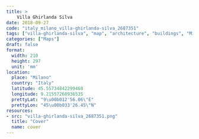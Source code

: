 ```yaml
---
title: > 
    Villa Ghirlanda Silva
date: 2018-09-27
code: "italy_milano_villa-ghirlanda-silva_2687351"
tags: ["villa-ghirlanda-silva", "map", "architecture", "buildings", "Milano", "Italy"]
categories: ["Maps"]
draft: false
format:
  width: 210
  height: 297
  unit: 'mm'
location:
  place: "Milano"
  country: "Italy"
  latitude: 45.55734842299468
  longitude: 9.21557268936535
  prettyLat: "9\u00b012'56.06\"E"
  prettyLon: "45\u00b033'26.45\"N"
resources:
- src: "villa-ghirlanda-silva_2687351.png"
  title: "Cover"
  name: cover
---
```

